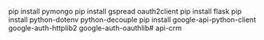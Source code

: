 pip install pymongo
pip install gspread oauth2client
pip install flask
pip install python-dotenv python-decouple
pip install google-api-python-client google-auth-httplib2 google-auth-oauthlib#   a p i - c r m  
 